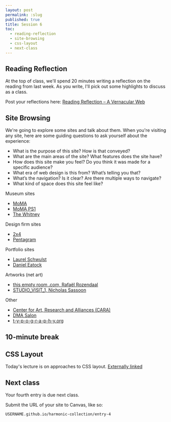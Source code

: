 ```yaml
---
layout: post
permalink: :slug
published: true
title: Session 6
toc:
  - reading-reflection
  - site-browsing
  - css-layout
  - next-class
---
```


## Reading Reflection

At the top of class, we'll spend 20 minutes writing a reflection on the reading from last week. As you write, I'll pick out some highlights to discuss as a class.

Post your reflections here: [Reading Reflection – A Vernacular Web](https://docs.google.com/document/d/1hscOFYlMpnt7Vr-VUmVh13dY1K0YJq07H8YAP-uxH14/edit?usp=sharing)

## Site Browsing

We're going to explore some sites and talk about them. When you're visiting any site, here are some guiding questions to ask yourself about the experience:

- What is the purpose of this site? How is that conveyed?
- What are the main areas of the site? What features does the site have?
- How does this site make you feel? Do you think it was made for a specific audience?
- What era of web design is this from? What’s telling you that?
- What’s the navigation? Is it clear? Are there multiple ways to navigate?
- What kind of space does this site feel like?

Museum sites

- [MoMA](https://www.moma.org/)
- [MoMA PS1](https://www.momaps1.org/)
- [The Whitney](https://whitney.org/)

Design firm sites

- [2x4](https://2x4.org/)
- [Pentagram](https://www.pentagram.com/)

Portfolio sites

- [Laurel Schwulst](https://laurelschwulst.com/)
- [Daniel Eatock](https://eatock.com/)

Artworks (net art)

- [this empty room .com, Rafaël Rozendaal](https://www.thisemptyroom.com/)
- [STUDIO_VISIT_1, Nicholas Sassoon](https://www.nicolassassoon.com/STUDIO_VISIT_1.html)

Other

- [Center for Art, Research and Alliances (CARA)](https://www.cara-nyc.org/)
- [DMA Salon](https://sites.laurel.world/dma.cafe/)
- [t-y-p-o-g-r-a-p-h-y.org](https://t-y-p-o-g-r-a-p-h-y.org/)

## 10-minute break

## CSS Layout

Today's lecture is on approaches to CSS layout. [Externally linked](https://jackrieger.github.io/core-2-interaction-lab/lectures/css-layout/)

## Next class

Your fourth entry is due next class.

Submit the URL of your site to Canvas, like so:

`USERNAME.github.io/harmonic-collection/entry-4`
